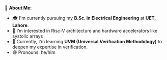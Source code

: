 🌟 **About Me:**
- 🎓 I'm currently pursuing my **B.Sc. in Electrical Engineering** at **UET, Lahore**.
- 👀 I’m interested in Risc-V architecture and hardware accelerators like systolic arrays
- 🧠 Currently, I'm learning **UVM (Universal Verification Methodology)** to deepen my expertise in verification.
- 😄 Pronouns: he/him

<!---
Sheheryar672/Sheheryar672 is a ✨ special ✨ repository because its `README.md` (this file) appears on your GitHub profile.
You can click the Preview link to take a look at your changes.
--->
